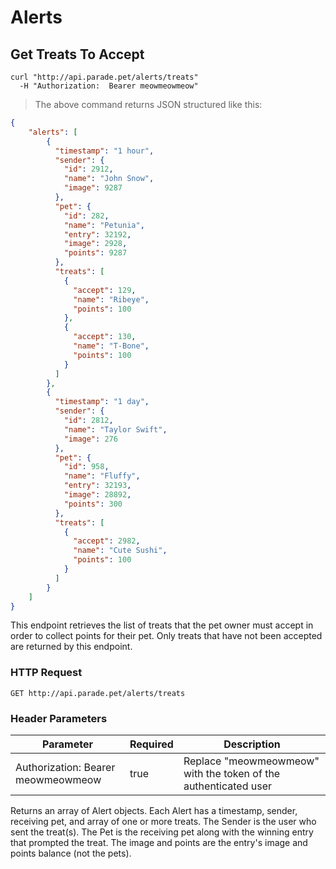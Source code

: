 # Alerts

## Get Treats To Accept

```shell
curl "http://api.parade.pet/alerts/treats"
  -H "Authorization:  Bearer meowmeowmeow"
```

> The above command returns JSON structured like this:

```json 
{
	"alerts": [
		{ 
		  "timestamp": "1 hour",
		  "sender": {
		  	"id": 2912,
		  	"name": "John Snow",
		  	"image": 9287
		  },
		  "pet": {
		  	"id": 282,
		  	"name": "Petunia",
		  	"entry": 32192,
		  	"image": 2928,
		  	"points": 9287
		  },
		  "treats": [
		  	{
			  "accept": 129,
			  "name": "Ribeye",
			  "points": 100
		  	},
		  	{
			  "accept": 130,
			  "name": "T-Bone",
			  "points": 100
		  	}		  	
		  ]
		},
		{ 
		  "timestamp": "1 day",
		  "sender": {
		  	"id": 2812,
		  	"name": "Taylor Swift",
		  	"image": 276
		  },
		  "pet": {
		  	"id": 958,
		  	"name": "Fluffy",
		  	"entry": 32193,
		  	"image": 28892,
		  	"points": 300
		  },
		  "treats": [
		  	{
			  "accept": 2982,
			  "name": "Cute Sushi",
			  "points": 100
		  	}	  	
		  ]
		}		
	]
}
```

This endpoint retrieves the list of treats that the pet owner must accept in order to collect points for their pet. Only treats that have not been accepted are returned by this endpoint. 

### HTTP Request

`GET http://api.parade.pet/alerts/treats`

### Header Parameters

Parameter | Required | Description
--------- | ------- | -----------
Authorization:  Bearer meowmeowmeow | true | Replace "meowmeowmeow" with the token of the authenticated user

<aside class="success">
Returns an array of Alert objects.  Each Alert has a timestamp, sender, receiving pet, and array of one or more treats. The Sender is the user who sent the treat(s).  The Pet is the receiving pet along with the winning entry that prompted the treat. The image and points are the entry's image and points balance (not the pets).  
</aside>